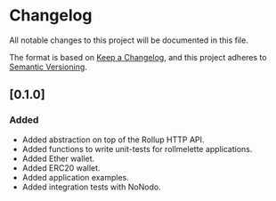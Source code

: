 # Changelog

All notable changes to this project will be documented in this file.

The format is based on [Keep a Changelog](https://keepachangelog.com/en/1.0.0/),
and this project adheres to [Semantic Versioning](https://semver.org/spec/v2.0.0.html).

## [0.1.0]

### Added

- Added abstraction on top of the Rollup HTTP API.
- Added functions to write unit-tests for rollmelette applications.
- Added Ether wallet.
- Added ERC20 wallet.
- Added application examples.
- Added integration tests with NoNodo.

